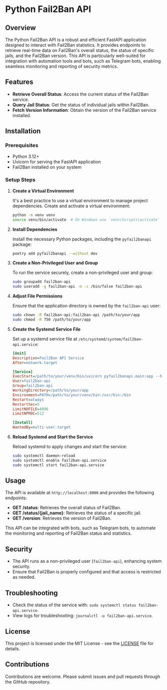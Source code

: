 # Python Fail2Ban API

## Overview

The Python Fail2Ban API is a robust and efficient FastAPI application designed to interact with Fail2Ban statistics. It
provides endpoints to retrieve real-time data on Fail2Ban's overall status, the status of specific jails, and the
Fail2Ban version. This API is particularly well-suited for integration with automation tools and bots, such as Telegram
bots, enabling seamless monitoring and reporting of security metrics.

## Features

- **Retrieve Overall Status**: Access the current status of the Fail2Ban service.
- **Query Jail Status**: Get the status of individual jails within Fail2Ban.
- **Fetch Version Information**: Obtain the version of the Fail2Ban service installed.

## Installation

### Prerequisites

- Python 3.12+
- Uvicorn for serving the FastAPI application
- Fail2Ban installed on your system

### Setup Steps

1. **Create a Virtual Environment**

   It's a best practice to use a virtual environment to manage project dependencies. Create and activate a virtual
   environment:

   ```bash
   python -m venv venv
   source venv/bin/activate  # On Windows use `venv\Scripts\activate`
   ```

2. **Install Dependencies**

   Install the necessary Python packages, including the `pyfail2banapi` package:

   ```bash
   poetry add pyfail2banapi --without dev
   ```

3. **Create a Non-Privileged User and Group**

   To run the service securely, create a non-privileged user and group:

   ```bash
   sudo groupadd fail2ban-api
   sudo useradd -g fail2ban-api -m -s /bin/false fail2ban-api
   ```

4. **Adjust File Permissions**

   Ensure that the application directory is owned by the `fail2ban-api` user:

   ```bash
   sudo chown -R fail2ban-api:fail2ban-api /path/to/your/app
   sudo chmod -R 750 /path/to/your/app
   ```

5. **Create the Systemd Service File**

   Set up a systemd service file at `/etc/systemd/system/fail2ban-api.service`:

   ```ini
   [Unit]
   Description=Fail2Ban API Service
   After=network.target

   [Service]
   ExecStart=/path/to/your/venv/bin/uvicorn pyfail2banapi.main:app --host 127.0.0.1 --port 8000
   User=fail2ban-api
   Group=fail2ban-api
   WorkingDirectory=/path/to/your/app
   Environment=PATH=/path/to/your/venv/bin:/usr/bin:/bin
   Restart=always
   RestartSec=5
   LimitNOFILE=4096
   LimitNPROC=512

   [Install]
   WantedBy=multi-user.target
   ```

6. **Reload Systemd and Start the Service**

   Reload systemd to apply changes and start the service:

   ```bash
   sudo systemctl daemon-reload
   sudo systemctl enable fail2ban-api.service
   sudo systemctl start fail2ban-api.service
   ```

## Usage

The API is available at `http://localhost:8000` and provides the following endpoints:

- **GET /status**: Retrieves the overall status of Fail2Ban.
- **GET /status/{jail_name}**: Retrieves the status of a specific jail.
- **GET /version**: Retrieves the version of Fail2Ban.

This API can be integrated with bots, such as Telegram bots, to automate the monitoring and reporting of Fail2Ban status
and statistics.

## Security

- The API runs as a non-privileged user (`fail2ban-api`), enhancing system security.
- Ensure that Fail2Ban is properly configured and that access is restricted as needed.

## Troubleshooting

- Check the status of the service with: `sudo systemctl status fail2ban-api.service`.
- View logs for troubleshooting: `journalctl -u fail2ban-api.service`.

## License

This project is licensed under the MIT License - see the [LICENSE](LICENSE) file for details.

## Contributions

Contributions are welcome. Please submit issues and pull requests through the GitHub repository.
